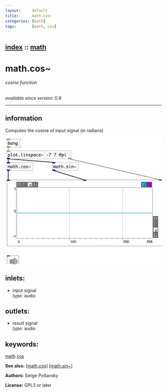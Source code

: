 ```yaml
---
layout:     default
title:      math.cos~
categories: [math]
tags:       [math, cos]
---
```

[index](index.html) :: [math](category_math.html)
---

# math.cos~

###### cosine function

*available since version:* 0.9

---


## information
Computes the cosine of input signal (in radians)


[![example](../examples/img/math.cos~.jpg)](../examples/pd/math.cos~.pd)









## inlets:

* input signal<br>
_type:_ audio



## outlets:

* result signal<br>
_type:_ audio



## keywords:

[math](keywords/math.html)
[cos](keywords/cos.html)



**See also:**
[\[math.cos\]](math.cos.html)
[\[math.sin~\]](math.sin~.html)




**Authors:** Serge Poltavsky




**License:** GPL3 or later





